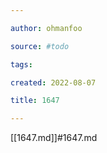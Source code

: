 ```yaml
---

author: ohmanfoo

source: #todo

tags: 

created: 2022-08-07

title: 1647

---
```

[[1647.md]]#1647.md